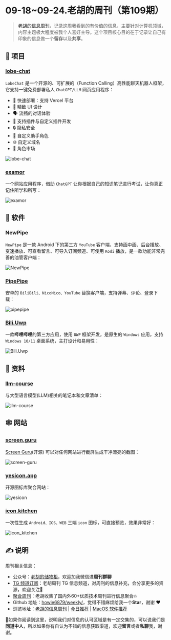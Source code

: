 # 09-18~09-24.老胡的周刊（第109期）

> [老胡的信息周刊](https://weekly.howie6879.com/)，记录这周我看到的有价值的信息，主要针对计算机领域，内容主题极大程度被我个人喜好主导。这个项目核心目的在于记录让自己有印象的信息做一个**留存**以及**共享**。

## 🎯 项目

### [lobe-chat](https://github.com/lobehub/lobe-chat)

`LobeChat` 是一个开源的、可扩展的（Function Calling）高性能聊天机器人框架，它支持一键免费部署私人 `ChatGPT/LLM` 网页应用程序：

- 💨 快速部署：支持 Vercel 平台
-  💎 精致 UI 设计
-  🗣️ 流畅的对话体验
-  🧩 支持插件与自定义插件开发
-  🔒 隐私安全
-  🤖 自定义助手角色
-  🌐 自定义域名
-  🏬 角色市场

![lobe-chat](https://images-1252557999.file.myqcloud.com/uPic/lobe-chat.webp)

### [examor](https://github.com/codeacme17/examor)

一个网站应用程序，借助 `ChatGPT` 让你根据自己的知识笔记进行考试，让你真正记住所学和所写：

![examor](https://images-1252557999.file.myqcloud.com/uPic/examor.png)

## 🤖 软件

### NewPipe

`NewPipe` 是一款 Android 下的第三方 `YouTube` 客户端，支持画中画、后台播放、变速播放、可查看留言、可导入订阅频道、可使用 `Kodi` 播放，是一款功能非常完善的油管客户端：

![NewPipe](https://images-1252557999.file.myqcloud.com/uPic/NewPipe.jpg)

### [PipePipe](https://github.com/InfinityLoop1308/PipePipe)

安卓的 `BiliBili、NicoNico、YouTube` 替换客户端，支持弹幕、评论、登录下载：

![pipepipe](https://images-1252557999.file.myqcloud.com/uPic/pipepipe.jpg)

### [Bili.Uwp](https://github.com/Richasy/Bili.Uwp)

一款**哔哩哔哩**的第三方应用，使用 `UWP` 框架开发，是原生的 `Windows` 应用，支持 `Windows 10/11` 桌面系统，主打设计和易用性：

![Bili.Uwp](https://images-1252557999.file.myqcloud.com/uPic/Bili.Uwp.png)

## 👀 资料

### [llm-course](https://github.com/mlabonne/llm-course)

与大型语言模型(LLM)相关的笔记本和文章清单：

![llm-course](https://images-1252557999.file.myqcloud.com/uPic/llm-course.jpg)

## 🕸 网站

### [screen.guru](https://screen.guru/)

[Screen Guru](https://github.com/premieroctet/screen-guru)(开源) 可以对任何网站进行截屏生成干净漂亮的截图：

![screen-guru](https://images-1252557999.file.myqcloud.com/uPic/screen-guru.png)

### [yesicon.app](https://yesicon.app/)

开源图标库聚合网站：

![yesicon](https://images-1252557999.file.myqcloud.com/uPic/yesicon.jpg)

### [icon.kitchen](https://icon.kitchen/)

一次性生成 `Android、IOS、WEB` 三端 `icon` 图标，可直接预览，效果非常好：

![icon_kitchen](https://images-1252557999.file.myqcloud.com/uPic/icon_kitchen.jpg)

## ✍️ 说明

周刊相关信息：

- 公众号：[老胡的储物柜](https://images-1252557999.file.myqcloud.com/uPic/ETIbMe.jpg)，欢迎加我微信进**周刊群聊**
- [TG 频道订阅](https://t.me/howie_weekly)：老胡周刊 TG 信息频道，对周刊的信息补充，会分享更多的资源，欢迎关注👏
- [聚合周刊](https://www.fre321.com/weekly)：老胡收集了国内外60+优质技术周刊进行信息聚合🔥
- Github 地址：[howie6879/weekly/](https://github.com/howie6879/weekly/)，觉得不错麻烦给我一个**Star**，谢谢 ❤️
- 浏览地址：[老胡的信息周刊](https://weekly.howie6879.com) | [今日推荐](https://weekly.howie6879.com/recommend/index.html) | [MacOS 软件推荐](https://weekly.howie6879.com/soft/mac.html)

🙌如果你阅读到这里，说明我们对信息的认可区域是有一定交集的，可以说我们是**同道中人**，所以如果你有自认为不错的信息获取渠道，欢迎**留言**或者**私聊**我，谢谢。
